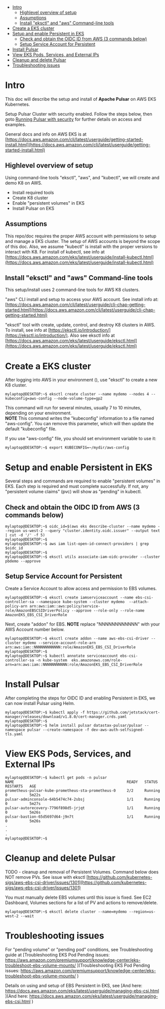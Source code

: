 - [Intro](#intro)
  - [Highlevel overview of setup](#highlevel-overview-of-setup)
  - [Assumptions](#assumptions)
  - [Install "eksctl" and "aws" Command-line tools](#install-eksctl-and-aws-command-line-tools)
- [Create a EKS cluster](#create-a-eks-cluster)
- [Setup and enable Persistent in EKS](#setup-and-enable-persistent-in-eks)
  - [Check and obtain the OIDC ID from AWS (3 commands below)](#check-and-obtain-the-oidc-id-from-aws-3-commands-below)
  - [Setup Service Account for Persistent](#setup-service-account-for-persistent)
- [Install Pulsar](#install-pulsar)
- [View EKS Pods, Services, and External IPs](#view-eks-pods-services-and-external-ips)
- [Cleanup and delete Pulsar](#cleanup-and-delete-pulsar)
- [Troubleshooting issues](#troubleshooting-issues)

# Intro
This doc will describe the setup and install of **Apache Pulsar** on AWS EKS Kubernetes.

Setup Pulsar Cluster with security enabled.  Follow the steps below, then goto [Running Pulsar with security](RUN-SECURE-README.md) for further details on access and examples.  

General docs and info on AWS EKS is at [https://docs.aws.amazon.com/cli/latest/userguide/getting-started-install.html](https://docs.aws.amazon.com/cli/latest/userguide/getting-started-install.html)  

## Highlevel overview of setup
Using command-line tools "eksctl", "aws", and "kubectl", we will create and demo K8 on AWS.  

* Install required tools
* Create K8 cluster
* Enable "persistent volumes" in EKS
* Install Pulsar on EKS

## Assumptions
This repo/doc requires the proper AWS account with permissions to setup and manage a EKS cluster.  The setup of AWS accounts is beyond the scope of this doc.  Also, we assume "kubectl" is install with the proper versions to interact with K8.  For install of kubectl, see info at [https://docs.aws.amazon.com/eks/latest/userguide/install-kubectl.html](https://docs.aws.amazon.com/eks/latest/userguide/install-kubectl.html)  
  
## Install "eksctl" and "aws" Command-line tools   
This setup/install uses 2 command-line tools for AWS K8 clusters.  

"aws" CLI install and setup to access your AWS account. See install info at: [https://docs.aws.amazon.com/cli/latest/userguide/cli-chap-getting-started.html](https://docs.aws.amazon.com/cli/latest/userguide/cli-chap-getting-started.html)  

"eksctl" tool with create, update, control, and destroy K8 clusters in AWS.  
To install, see info at [https://eksctl.io/introduction/](https://eksctl.io/introduction/).  Also see eksctl info at [https://docs.aws.amazon.com/eks/latest/userguide/eksctl.html](https://docs.aws.amazon.com/eks/latest/userguide/eksctl.html)  

# Create a EKS cluster 
After logging into AWS in your environment (), use "eksctl" to create a new K8 cluster.

```
mylaptop@DESKTOP:~$ eksctl create cluster --name mydemo --nodes 4 --kubeconfig=aws-config --node-volume-type=gp2
```
This command will run for several minutes, usually 7 to 10 minutes, depending on your environment.  
**NOTE** This command writes the "kubeconfig" information to a file named "aws-config".  You can remove this parameter, which will then update the default "kubeconfig" file.  

If you use "aws-config" file, you should set environment variable to use it:  
```
mylaptop@DESKTOP:~$ export KUBECONFIG=~/mydir/aws-config
```
# Setup and enable Persistent in EKS
Several steps and commands are required to enable "persistent volumes" in EKS.  Each step is required and must complete successfully.  If not, any "persistent volume claims" (pvc) will show as "pending" in kubectl.  

## Check and obtain the OIDC ID from AWS (3 commands below)
```
mylaptop@DESKTOP:~$ oidc_id=$(aws eks describe-cluster --name mydemo --region us-west-2 --query "cluster.identity.oidc.issuer" --output text | cut -d '/' -f 5)
mylaptop@DESKTOP:~$
mylaptop@DESKTOP:~$ aws iam list-open-id-connect-providers | grep $oidc_id
mylaptop@DESKTOP:~$
mylaptop@DESKTOP:~$ eksctl utils associate-iam-oidc-provider --cluster pbdemo --approve
```
## Setup Service Account for Persistent
Create a Service Account to allow access and permission to EBS volumes.
```
mylaptop@DESKTOP:~$ eksctl create iamserviceaccount --name ebs-csi-controller-sa --namespace kube-system --cluster mydemo  --attach-policy-arn arn:aws:iam::aws:policy/service-role/AmazonEBSCSIDriverPolicy --approve --role-only --role-name AmazonEKS_EBS_CSI_DriverRole
```
Next, create "addon" for EBS.  **NOTE** replace "NNNNNNNNNNNN" with your AWS Account number below.
```
mylaptop@DESKTOP:~$ eksctl create addon --name aws-ebs-csi-driver --cluster mydemo --service-account-role-arn arn:aws:iam::NNNNNNNNNNNN:role/AmazonEKS_EBS_CSI_DriverRole
mylaptop@DESKTOP:~$
mylaptop@DESKTOP:~$ kubectl annotate serviceaccount ebs-csi-controller-sa -n kube-system  eks.amazonaws.com/role-arn=arn:aws:iam::NNNNNNNNNNN:role/AmazonEKS_EBS_CSI_DriverRole
```
# Install Pulsar
After completing the steps for OIDC ID and enabling Persistent in EKS, we can now install Pulsar using Helm.

```
mylaptop@DESKTOP:~$ kubectl apply -f https://github.com/jetstack/cert-manager/releases/download/v1.8.0/cert-manager.crds.yaml
mylaptop@DESKTOP:~$
mylaptop@DESKTOP:~$ helm install pulsar datastax-pulsar/pulsar --namespace pulsar --create-namespace -f dev-aws-auth-selfsigned-tls.yaml
```
# View EKS Pods, Services, and External IPs
```
mylaptop@DESKTOP:~$ kubectl get pods -n pulsar
NAME                                                   READY   STATUS      RESTARTS   AGE
prometheus-pulsar-kube-prometheus-sta-prometheus-0     2/2     Running     0          5m22s
pulsar-adminconsole-64b5474c74-2sbsj                   1/1     Running     0          5m27s
pulsar-autorecovery-7796f898d5-jrjqt                   1/1     Running     0          5m26s
pulsar-bastion-65d5697d64-j9n7t                        1/1     Running     0          5m26s
.
.
.
mylaptop@DESKTOP:~$
```
# Cleanup and delete Pulsar
TODO - cleanup and removal of Persistent Volumes.  Command below does NOT remove PVs.  See issue with eksctl [https://github.com/kubernetes-sigs/aws-ebs-csi-driver/issues/1301](https://github.com/kubernetes-sigs/aws-ebs-csi-driver/issues/1301)  
 
You must manually delete EBS volumes until this issue is fixed.  See EC2 Dashboard, Volumes sections for a list of PV and actions to remove/delete.  

```
mylaptop@DESKTOP:~$ eksctl delete cluster --name=mydemo --region=us-west-2 --wait
```
# Troubleshooting issues
For "pending volume" or "pending pod" conditions, see Troubleshooting guide at [Troubleshooting EKS Pod Pending issues:
https://aws.amazon.com/premiumsupport/knowledge-center/eks-troubleshoot-ebs-volume-mounts/
](Troubleshooting EKS Pod Pending issues:
https://aws.amazon.com/premiumsupport/knowledge-center/eks-troubleshoot-ebs-volume-mounts/
)  
  
Details on using and setup of EBS Persistent in EKS, see [And here:
https://docs.aws.amazon.com/eks/latest/userguide/managing-ebs-csi.html
](And here:
https://docs.aws.amazon.com/eks/latest/userguide/managing-ebs-csi.html
)  


